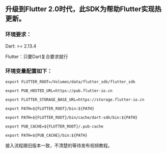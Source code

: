 ## 升级到Flutter 2.0时代，此SDK为帮助Flutter实现热更新。

### 环境要求：

Dart: >= 2.13.4

Flutter：只要Dart复合要求就行

### 环境变量配置如下：

```shell
export FLUTTER_ROOT=/Volumes/data/flutter_sdk/flutter_sdk

export PUB_HOSTED_URL=https://pub.flutter-io.cn

export FLUTTER_STORAGE_BASE_URL=https://storage.flutter-io.cn

export PATH=${FLUTTER_ROOT}/bin:${PATH}

export PATH=${FLUTTER_ROOT}/bin/cache/dart-sdk/bin:${PATH}

export PUB_CACHE=${FLUTTER_ROOT}/.pub-cache

export PATH=${PUB_CACHE}/bin:${PATH}

```


接入流程跟旧版本一致，不清楚的等待发布视频教程。
